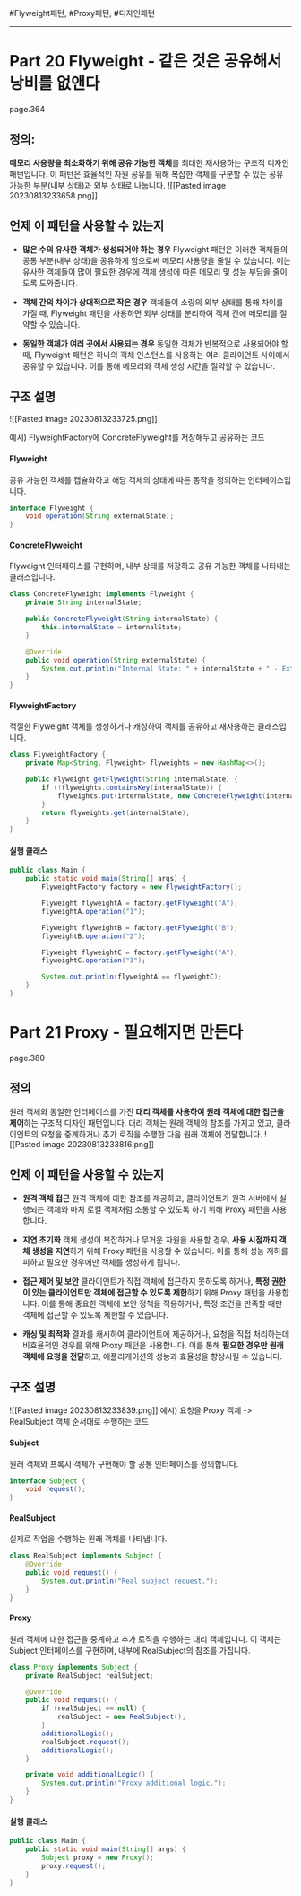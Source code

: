 #Flyweight패턴, #Proxy패턴, #디자인패턴 

---

# Part 20 Flyweight - 같은 것은 공유해서 낭비를 없앤다
page.364
## 정의:
**메모리 사용량을 최소화하기 위해 공유 가능한 객체**를 최대한 재사용하는 구조적 디자인 패턴입니다. 이 패턴은 효율적인 자원 공유를 위해 복잡한 객체를 구분할 수 있는 공유 가능한 부분(내부 상태)과 외부 상태로 나눕니다.
![[Pasted image 20230813233658.png]]


##  언제 이 패턴을 사용할 수 있는지
- **많은 수의 유사한 객체가 생성되어야 하는 경우**
Flyweight 패턴은 이러한 객체들의 공통 부분(내부 상태)을 공유하게 함으로써 메모리 사용량을 줄일 수 있습니다. 이는 유사한 객체들이 많이 필요한 경우에 객체 생성에 따른 메모리 및 성능 부담을 줄이도록 도와줍니다.
 
- **객체 간의 차이가 상대적으로 작은 경우**
객체들이 소량의 외부 상태를 통해 차이를 가질 때, Flyweight 패턴을 사용하면 외부 상태를 분리하여 객체 간에 메모리를 절약할 수 있습니다.
  
- **동일한 객체가 여러 곳에서 사용되는 경우**
동일한 객체가 반복적으로 사용되어야 할 때, Flyweight 패턴은 하나의 객체 인스턴스를 사용하는 여러 클라이언트 사이에서 공유할 수 있습니다. 이를 통해 메모리와 객체 생성 시간을 절약할 수 있습니다.


## 구조 설명
![[Pasted image 20230813233725.png]]

예시) FlyweightFactory에 ConcreteFlyweight를 저장해두고 공유하는 코드
#### Flyweight
공유 가능한 객체를 캡슐화하고 해당 객체의 상태에 따른 동작을 정의하는 인터페이스입니다.
```java
interface Flyweight {
    void operation(String externalState);
}
```

#### ConcreteFlyweight
Flyweight 인터페이스를 구현하며, 내부 상태를 저장하고 공유 가능한 객체를 나타내는 클래스입니다.
```java
class ConcreteFlyweight implements Flyweight {
    private String internalState;

    public ConcreteFlyweight(String internalState) {
        this.internalState = internalState;
    }

    @Override
    public void operation(String externalState) {
        System.out.println("Internal State: " + internalState + " - External State: " + externalState);
    }
}
```

#### FlyweightFactory
적절한 Flyweight 객체를 생성하거나 캐싱하여 객체를 공유하고 재사용하는 클래스입니다.
```java
class FlyweightFactory {
    private Map<String, Flyweight> flyweights = new HashMap<>();

    public Flyweight getFlyweight(String internalState) {
        if (!flyweights.containsKey(internalState)) {
            flyweights.put(internalState, new ConcreteFlyweight(internalState));
        }
        return flyweights.get(internalState);
    }
}
```

#### 실행 클래스
```java
public class Main {
    public static void main(String[] args) {
        FlyweightFactory factory = new FlyweightFactory();

        Flyweight flyweightA = factory.getFlyweight("A");
        flyweightA.operation("1");

        Flyweight flyweightB = factory.getFlyweight("B");
        flyweightB.operation("2");

        Flyweight flyweightC = factory.getFlyweight("A");
        flyweightC.operation("3");

        System.out.println(flyweightA == flyweightC);
    }
}
```


# Part 21 Proxy - 필요해지면 만든다
page.380
## 정의
원래 객체와 동일한 인터페이스를 가진 **대리 객체를 사용하여 원래 객체에 대한 접근을 제어**하는 구조적 디자인 패턴입니다. 대리 객체는 원래 객체의 참조를 가지고 있고, 클라이언트의 요청을 중계하거나 추가 로직을 수행한 다음 원래 객체에 전달합니다.
![[Pasted image 20230813233816.png]]


## 언제 이 패턴을 사용할 수 있는지
- **원격 객체 접근**
원격 객체에 대한 참조를 제공하고, 클라이언트가 원격 서버에서 실행되는 객체와 마치 로컬 객체처럼 소통할 수 있도록 하기 위해 Proxy 패턴을 사용합니다.

- **지연 초기화**
객체 생성이 복잡하거나 무거운 자원을 사용할 경우, **사용 시점까지 객체 생성을 지연**하기 위해 Proxy 패턴을 사용할 수 있습니다. 이를 통해 성능 저하를 피하고 필요한 경우에만 객체를 생성하게 됩니다.

- **접근 제어 및 보안**
클라이언트가 직접 객체에 접근하지 못하도록 하거나, **특정 권한이 있는 클라이언트만 객체에 접근할 수 있도록 제한**하기 위해 Proxy 패턴을 사용합니다. 이를 통해 중요한 객체에 보안 정책을 적용하거나, 특정 조건을 만족할 때만 객체에 접근할 수 있도록 제한할 수 있습니다.

- **캐싱 및 최적화**
결과를 캐시하여 클라이언트에 제공하거나, 요청을 직접 처리하는데 비효율적인 경우를 위해 Proxy 패턴을 사용합니다. 이를 통해 **필요한 경우만 원래 객체에 요청을 전달**하고, 애플리케이션의 성능과 효율성을 향상시킬 수 있습니다.


## 구조 설명
![[Pasted image 20230813233839.png]]
예시) 요청을 Proxy 객체 -> RealSubject 객체 순서대로 수행하는 코드
#### Subject
원래 객체와 프록시 객체가 구현해야 할 공통 인터페이스를 정의합니다.
```java
interface Subject {
    void request();
}
```

#### RealSubject
실제로 작업을 수행하는 원래 객체를 나타냅니다.
```java
class RealSubject implements Subject {
    @Override
    public void request() {
        System.out.println("Real subject request.");
    }
}
```

#### Proxy
원래 객체에 대한 접근을 중계하고 추가 로직을 수행하는 대리 객체입니다. 이 객체는 Subject 인터페이스를 구현하며, 내부에 RealSubject의 참조를 가집니다.
```java
class Proxy implements Subject {
    private RealSubject realSubject;

    @Override
    public void request() {
        if (realSubject == null) {
            realSubject = new RealSubject();
        }
        additionalLogic();
        realSubject.request();
        additionalLogic();
    }

    private void additionalLogic() {
        System.out.println("Proxy additional logic.");
    }
}
```

#### 실행 클래스
```java
public class Main {
    public static void main(String[] args) {
        Subject proxy = new Proxy();
        proxy.request();
    }
}
```